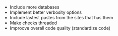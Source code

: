 - Include more databases
- Implement better verbosity options
- Include lastest pastes from the sites that has them
- Make checks threaded
- Improove overall code quality (standardize code)
